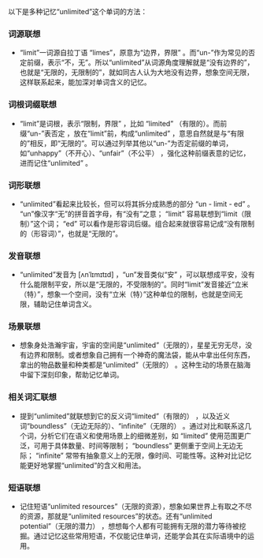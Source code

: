 以下是多种记忆“unlimited”这个单词的方法：

### 词源联想
 - “limit”一词源自拉丁语 “limes”，原意为“边界，界限” 。而“un-”作为常见的否定前缀，表示“不，无”。所以“unlimited”从词源角度理解就是“没有边界的”，也就是“无限的，无限制的”，就如同古人认为大地没有边界，想象空间无限，这样联系起来，能加深对单词含义的记忆。

### 词根词缀联想
 - “limit”是词根，表示“限制，界限” ，比如 “limited” （有限的）。而前缀“un-”表否定 ，放在“limit”前，构成“unlimited” ，意思自然就是与“有限的”相反，即“无限的”。可以通过列举其他以“un-”为否定前缀的单词，如“unhappy”（不开心）、“unfair”（不公平） ，强化这种前缀表意的记忆，进而记住“unlimited” 。

### 词形联想
 - “unlimited”看起来比较长，但可以将其拆分成熟悉的部分 “un - limit - ed” 。 “un”像汉字“无”的拼音首字母，有“没有”之意； “limit” 容易联想到“limit（限制）”这个词； “ed” 可以看作是形容词后缀。组合起来就很容易记成“没有限制的（形容词）”，也就是“无限的”。

### 发音联想
 - “unlimited”发音为 [ʌnˈlɪmɪtɪd] ，“un”发音类似“安” ，可以联想成平安，没有什么能限制平安，所以是“无限的，不受限制的”。同时“limit”发音接近“立米（特）”，想象一个空间，没有“立米（特）”这种单位的限制，也就是空间无限，辅助记住单词含义。

### 场景联想
 - 想象身处浩瀚宇宙，宇宙的空间是“unlimited”（无限的），星星无穷无尽，没有边界和限制。或者想象自己拥有一个神奇的魔法袋，能从中拿出任何东西，拿出的物品数量和种类都是“unlimited”（无限的） 。这种生动的场景在脑海中留下深刻印象，帮助记忆单词。

### 相关词汇联想
 - 提到“unlimited”就联想到它的反义词“limited”（有限的） ，以及近义词“boundless”（无边无际的）、“infinite”（无限的） 。通过对比和联系这几个词，分析它们在语义和使用场景上的细微差别，如 “limited” 使用范围更广泛，可用于具体数量、时间等限制； “boundless” 更侧重于空间上无边无际； “infinite” 常带有抽象意义上的无限，像时间、可能性等。这种对比记忆能更好地掌握“unlimited”的含义和用法。

### 短语联想
 - 记住短语“unlimited resources”（无限的资源），想象如果世界上有取之不尽的资源，那就是“unlimited resources”的状态。还有“unlimited potential”（无限的潜力） ，想想每个人都有可能拥有无限的潜力等待被挖掘。通过记忆这些常用短语，不仅能记住单词，还能学会其在实际语境中的运用。 